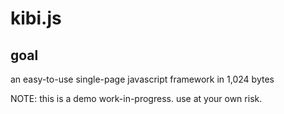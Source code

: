 kibi.js
=======

goal
----

an easy-to-use single-page javascript framework in 1,024 bytes

NOTE: this is a demo work-in-progress. use at your own risk.